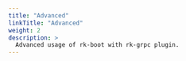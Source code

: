```yaml
---
title: "Advanced"
linkTitle: "Advanced"
weight: 2
description: >
  Advanced usage of rk-boot with rk-grpc plugin.
---
```

